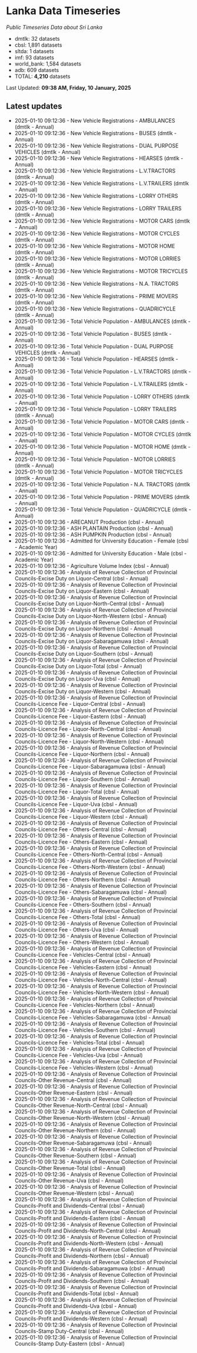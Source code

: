 # Lanka Data Timeseries
*Public Timeseries Data about Sri Lanka*

* dmtlk: 32 datasets
* cbsl: 1,891 datasets
* sltda: 1 datasets
* imf: 93 datasets
* world_bank: 1,584 datasets
* adb: 609 datasets
* TOTAL: **4,210** datasets

Last Updated: **09:38 AM, Friday, 10 January, 2025**

## Latest updates

* 2025-01-10 09:12:36 - New Vehicle Registrations - AMBULANCES (dmtlk - Annual)
* 2025-01-10 09:12:36 - New Vehicle Registrations - BUSES (dmtlk - Annual)
* 2025-01-10 09:12:36 - New Vehicle Registrations - DUAL PURPOSE VEHICLES (dmtlk - Annual)
* 2025-01-10 09:12:36 - New Vehicle Registrations - HEARSES (dmtlk - Annual)
* 2025-01-10 09:12:36 - New Vehicle Registrations - L.V.TRACTORS (dmtlk - Annual)
* 2025-01-10 09:12:36 - New Vehicle Registrations - L.V.TRAILERS (dmtlk - Annual)
* 2025-01-10 09:12:36 - New Vehicle Registrations - LORRY OTHERS (dmtlk - Annual)
* 2025-01-10 09:12:36 - New Vehicle Registrations - LORRY TRAILERS (dmtlk - Annual)
* 2025-01-10 09:12:36 - New Vehicle Registrations - MOTOR CARS (dmtlk - Annual)
* 2025-01-10 09:12:36 - New Vehicle Registrations - MOTOR CYCLES (dmtlk - Annual)
* 2025-01-10 09:12:36 - New Vehicle Registrations - MOTOR HOME (dmtlk - Annual)
* 2025-01-10 09:12:36 - New Vehicle Registrations - MOTOR LORRIES (dmtlk - Annual)
* 2025-01-10 09:12:36 - New Vehicle Registrations - MOTOR TRICYCLES (dmtlk - Annual)
* 2025-01-10 09:12:36 - New Vehicle Registrations - N.A. TRACTORS (dmtlk - Annual)
* 2025-01-10 09:12:36 - New Vehicle Registrations - PRIME MOVERS (dmtlk - Annual)
* 2025-01-10 09:12:36 - New Vehicle Registrations - QUADRICYCLE (dmtlk - Annual)
* 2025-01-10 09:12:36 - Total Vehicle Population - AMBULANCES (dmtlk - Annual)
* 2025-01-10 09:12:36 - Total Vehicle Population - BUSES (dmtlk - Annual)
* 2025-01-10 09:12:36 - Total Vehicle Population - DUAL PURPOSE VEHICLES (dmtlk - Annual)
* 2025-01-10 09:12:36 - Total Vehicle Population - HEARSES (dmtlk - Annual)
* 2025-01-10 09:12:36 - Total Vehicle Population - L.V.TRACTORS (dmtlk - Annual)
* 2025-01-10 09:12:36 - Total Vehicle Population - L.V.TRAILERS (dmtlk - Annual)
* 2025-01-10 09:12:36 - Total Vehicle Population - LORRY OTHERS (dmtlk - Annual)
* 2025-01-10 09:12:36 - Total Vehicle Population - LORRY TRAILERS (dmtlk - Annual)
* 2025-01-10 09:12:36 - Total Vehicle Population - MOTOR CARS (dmtlk - Annual)
* 2025-01-10 09:12:36 - Total Vehicle Population - MOTOR CYCLES (dmtlk - Annual)
* 2025-01-10 09:12:36 - Total Vehicle Population - MOTOR HOME (dmtlk - Annual)
* 2025-01-10 09:12:36 - Total Vehicle Population - MOTOR LORRIES (dmtlk - Annual)
* 2025-01-10 09:12:36 - Total Vehicle Population - MOTOR TRICYCLES (dmtlk - Annual)
* 2025-01-10 09:12:36 - Total Vehicle Population - N.A. TRACTORS (dmtlk - Annual)
* 2025-01-10 09:12:36 - Total Vehicle Population - PRIME MOVERS (dmtlk - Annual)
* 2025-01-10 09:12:36 - Total Vehicle Population - QUADRICYCLE (dmtlk - Annual)
* 2025-01-10 09:12:36 - ARECANUT Production (cbsl - Annual)
* 2025-01-10 09:12:36 - ASH PLANTAIN Production (cbsl - Annual)
* 2025-01-10 09:12:36 - ASH PUMPKIN Production (cbsl - Annual)
* 2025-01-10 09:12:36 - Admitted for University Education - Female (cbsl - Academic Year)
* 2025-01-10 09:12:36 - Admitted for University Education - Male (cbsl - Academic Year)
* 2025-01-10 09:12:36 - Agriculture Volume Index (cbsl - Annual)
* 2025-01-10 09:12:36 - Analysis of Revenue Collection of Provincial Councils-Excise Duty on Liquor-Central (cbsl - Annual)
* 2025-01-10 09:12:36 - Analysis of Revenue Collection of Provincial Councils-Excise Duty on Liquor-Eastern (cbsl - Annual)
* 2025-01-10 09:12:36 - Analysis of Revenue Collection of Provincial Councils-Excise Duty on Liquor-North-Central (cbsl - Annual)
* 2025-01-10 09:12:36 - Analysis of Revenue Collection of Provincial Councils-Excise Duty on Liquor-North-Western (cbsl - Annual)
* 2025-01-10 09:12:36 - Analysis of Revenue Collection of Provincial Councils-Excise Duty on Liquor-Northern (cbsl - Annual)
* 2025-01-10 09:12:36 - Analysis of Revenue Collection of Provincial Councils-Excise Duty on Liquor-Sabaragamuwa (cbsl - Annual)
* 2025-01-10 09:12:36 - Analysis of Revenue Collection of Provincial Councils-Excise Duty on Liquor-Southern (cbsl - Annual)
* 2025-01-10 09:12:36 - Analysis of Revenue Collection of Provincial Councils-Excise Duty on Liquor-Total (cbsl - Annual)
* 2025-01-10 09:12:36 - Analysis of Revenue Collection of Provincial Councils-Excise Duty on Liquor-Uva (cbsl - Annual)
* 2025-01-10 09:12:36 - Analysis of Revenue Collection of Provincial Councils-Excise Duty on Liquor-Western (cbsl - Annual)
* 2025-01-10 09:12:36 - Analysis of Revenue Collection of Provincial Councils-Licence Fee - Liquor-Central (cbsl - Annual)
* 2025-01-10 09:12:36 - Analysis of Revenue Collection of Provincial Councils-Licence Fee - Liquor-Eastern (cbsl - Annual)
* 2025-01-10 09:12:36 - Analysis of Revenue Collection of Provincial Councils-Licence Fee - Liquor-North-Central (cbsl - Annual)
* 2025-01-10 09:12:36 - Analysis of Revenue Collection of Provincial Councils-Licence Fee - Liquor-North-Western (cbsl - Annual)
* 2025-01-10 09:12:36 - Analysis of Revenue Collection of Provincial Councils-Licence Fee - Liquor-Northern (cbsl - Annual)
* 2025-01-10 09:12:36 - Analysis of Revenue Collection of Provincial Councils-Licence Fee - Liquor-Sabaragamuwa (cbsl - Annual)
* 2025-01-10 09:12:36 - Analysis of Revenue Collection of Provincial Councils-Licence Fee - Liquor-Southern (cbsl - Annual)
* 2025-01-10 09:12:36 - Analysis of Revenue Collection of Provincial Councils-Licence Fee - Liquor-Total (cbsl - Annual)
* 2025-01-10 09:12:36 - Analysis of Revenue Collection of Provincial Councils-Licence Fee - Liquor-Uva (cbsl - Annual)
* 2025-01-10 09:12:36 - Analysis of Revenue Collection of Provincial Councils-Licence Fee - Liquor-Western (cbsl - Annual)
* 2025-01-10 09:12:36 - Analysis of Revenue Collection of Provincial Councils-Licence Fee - Others-Central (cbsl - Annual)
* 2025-01-10 09:12:36 - Analysis of Revenue Collection of Provincial Councils-Licence Fee - Others-Eastern (cbsl - Annual)
* 2025-01-10 09:12:36 - Analysis of Revenue Collection of Provincial Councils-Licence Fee - Others-North-Central (cbsl - Annual)
* 2025-01-10 09:12:36 - Analysis of Revenue Collection of Provincial Councils-Licence Fee - Others-North-Western (cbsl - Annual)
* 2025-01-10 09:12:36 - Analysis of Revenue Collection of Provincial Councils-Licence Fee - Others-Northern (cbsl - Annual)
* 2025-01-10 09:12:36 - Analysis of Revenue Collection of Provincial Councils-Licence Fee - Others-Sabaragamuwa (cbsl - Annual)
* 2025-01-10 09:12:36 - Analysis of Revenue Collection of Provincial Councils-Licence Fee - Others-Southern (cbsl - Annual)
* 2025-01-10 09:12:36 - Analysis of Revenue Collection of Provincial Councils-Licence Fee - Others-Total (cbsl - Annual)
* 2025-01-10 09:12:36 - Analysis of Revenue Collection of Provincial Councils-Licence Fee - Others-Uva (cbsl - Annual)
* 2025-01-10 09:12:36 - Analysis of Revenue Collection of Provincial Councils-Licence Fee - Others-Western (cbsl - Annual)
* 2025-01-10 09:12:36 - Analysis of Revenue Collection of Provincial Councils-Licence Fee - Vehicles-Central (cbsl - Annual)
* 2025-01-10 09:12:36 - Analysis of Revenue Collection of Provincial Councils-Licence Fee - Vehicles-Eastern (cbsl - Annual)
* 2025-01-10 09:12:36 - Analysis of Revenue Collection of Provincial Councils-Licence Fee - Vehicles-North-Central (cbsl - Annual)
* 2025-01-10 09:12:36 - Analysis of Revenue Collection of Provincial Councils-Licence Fee - Vehicles-North-Western (cbsl - Annual)
* 2025-01-10 09:12:36 - Analysis of Revenue Collection of Provincial Councils-Licence Fee - Vehicles-Northern (cbsl - Annual)
* 2025-01-10 09:12:36 - Analysis of Revenue Collection of Provincial Councils-Licence Fee - Vehicles-Sabaragamuwa (cbsl - Annual)
* 2025-01-10 09:12:36 - Analysis of Revenue Collection of Provincial Councils-Licence Fee - Vehicles-Southern (cbsl - Annual)
* 2025-01-10 09:12:36 - Analysis of Revenue Collection of Provincial Councils-Licence Fee - Vehicles-Total (cbsl - Annual)
* 2025-01-10 09:12:36 - Analysis of Revenue Collection of Provincial Councils-Licence Fee - Vehicles-Uva (cbsl - Annual)
* 2025-01-10 09:12:36 - Analysis of Revenue Collection of Provincial Councils-Licence Fee - Vehicles-Western (cbsl - Annual)
* 2025-01-10 09:12:36 - Analysis of Revenue Collection of Provincial Councils-Other Revenue-Central (cbsl - Annual)
* 2025-01-10 09:12:36 - Analysis of Revenue Collection of Provincial Councils-Other Revenue-Eastern (cbsl - Annual)
* 2025-01-10 09:12:36 - Analysis of Revenue Collection of Provincial Councils-Other Revenue-North-Central (cbsl - Annual)
* 2025-01-10 09:12:36 - Analysis of Revenue Collection of Provincial Councils-Other Revenue-North-Western (cbsl - Annual)
* 2025-01-10 09:12:36 - Analysis of Revenue Collection of Provincial Councils-Other Revenue-Northern (cbsl - Annual)
* 2025-01-10 09:12:36 - Analysis of Revenue Collection of Provincial Councils-Other Revenue-Sabaragamuwa (cbsl - Annual)
* 2025-01-10 09:12:36 - Analysis of Revenue Collection of Provincial Councils-Other Revenue-Southern (cbsl - Annual)
* 2025-01-10 09:12:36 - Analysis of Revenue Collection of Provincial Councils-Other Revenue-Total (cbsl - Annual)
* 2025-01-10 09:12:36 - Analysis of Revenue Collection of Provincial Councils-Other Revenue-Uva (cbsl - Annual)
* 2025-01-10 09:12:36 - Analysis of Revenue Collection of Provincial Councils-Other Revenue-Western (cbsl - Annual)
* 2025-01-10 09:12:36 - Analysis of Revenue Collection of Provincial Councils-Profit and Dividends-Central (cbsl - Annual)
* 2025-01-10 09:12:36 - Analysis of Revenue Collection of Provincial Councils-Profit and Dividends-Eastern (cbsl - Annual)
* 2025-01-10 09:12:36 - Analysis of Revenue Collection of Provincial Councils-Profit and Dividends-North-Central (cbsl - Annual)
* 2025-01-10 09:12:36 - Analysis of Revenue Collection of Provincial Councils-Profit and Dividends-North-Western (cbsl - Annual)
* 2025-01-10 09:12:36 - Analysis of Revenue Collection of Provincial Councils-Profit and Dividends-Northern (cbsl - Annual)
* 2025-01-10 09:12:36 - Analysis of Revenue Collection of Provincial Councils-Profit and Dividends-Sabaragamuwa (cbsl - Annual)
* 2025-01-10 09:12:36 - Analysis of Revenue Collection of Provincial Councils-Profit and Dividends-Southern (cbsl - Annual)
* 2025-01-10 09:12:36 - Analysis of Revenue Collection of Provincial Councils-Profit and Dividends-Total (cbsl - Annual)
* 2025-01-10 09:12:36 - Analysis of Revenue Collection of Provincial Councils-Profit and Dividends-Uva (cbsl - Annual)
* 2025-01-10 09:12:36 - Analysis of Revenue Collection of Provincial Councils-Profit and Dividends-Western (cbsl - Annual)
* 2025-01-10 09:12:36 - Analysis of Revenue Collection of Provincial Councils-Stamp Duty-Central (cbsl - Annual)
* 2025-01-10 09:12:36 - Analysis of Revenue Collection of Provincial Councils-Stamp Duty-Eastern (cbsl - Annual)